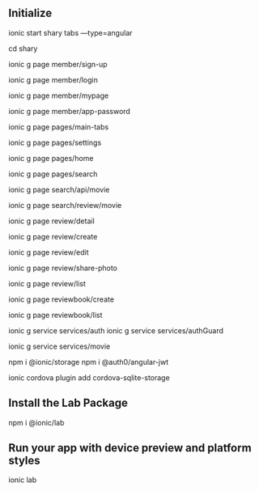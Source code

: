 ## Initialize


ionic start shary tabs —type=angular

cd shary

ionic g page member/sign-up

ionic g page member/login

ionic g page member/mypage

ionic g page member/app-password


ionic g page pages/main-tabs

ionic g page pages/settings

ionic g page pages/home

ionic g page pages/search


ionic g page search/api/movie

ionic g page search/review/movie


ionic g page review/detail

ionic g page review/create

ionic g page review/edit

ionic g page review/share-photo

ionic g page review/list






ionic g page reviewbook/create

ionic g page reviewbook/list


ionic g service services/auth
ionic g service services/authGuard

ionic g service services/movie


npm i @ionic/storage
npm i @auth0/angular-jwt



ionic cordova plugin add cordova-sqlite-storage


## Install the Lab Package
npm i @ionic/lab



## Run your app with device preview and platform styles
ionic lab
